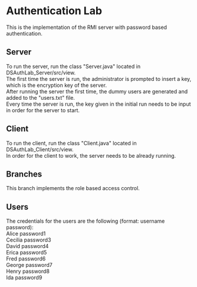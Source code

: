 # Authentication Lab
This is the implementation of the RMI server with password based authentication.

## Server 
To run the server, run the class "Server.java" located in DSAuthLab_Server/src/view.\
The first time the server is run, the administrator is prompted to insert a key, which is the encryption key of the server.\
After running the server the first time, the dummy users are generated and added to the "users.txt" file.\
Every time the server is run, the key given in the initial run needs to be input in order for the server to start.

## Client 
To run the client, run the class "Client.java" located in DSAuthLab_Client/src/view.\
In order for the client to work, the server needs to be already running.

## Branches
This branch implements the role based access control.

## Users
The credentials for the users are the following (format: username password):\
Alice password1\
Cecilia password3\
David password4\
Erica password5\
Fred password6\
George password7\
Henry password8\
Ida password9
